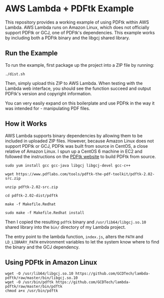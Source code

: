 
# AWS Lambda + PDFtk Example

This repository provides a working example of using PDFtk within AWS Lambda. AWS Lambda runs on Amazon Linux, which does not officially support PDFtk or GCJ, one of PDFtk's dependencies. This example works by including both a PDFtk binary and the libgcj shared library.

## Run the Example

To run the example, first package up the project into a ZIP file by running:

```
./dist.sh
```

Then, simply upload this ZIP to AWS Lambda. When testing with the Lambda web interface, you should see the function succeed and output PDFtk's version and copyright information.

You can very easily expand on this boilerplate and use PDFtk in the way it was intended for - manipulating PDF files.

## How it Works

AWS Lambda supports binary dependencies by allowing them to be included in uploaded ZIP files. However, because Amazon Linux does not support PDFtk or GCJ, PDFtk was built from source in CentOS, a close relative of Amazon Linux. I spun up a CentOS 6 machine in EC2 and followed the instructions on the [PDFtk website](https://www.pdflabs.com/docs/install-pdftk-on-redhat-or-centos/) to build PDFtk from source.

```
sudo yum install gcc gcc-java libgcj libgcj-devel gcc-c++

wget https://www.pdflabs.com/tools/pdftk-the-pdf-toolkit/pdftk-2.02-src.zip

unzip pdftk-2.02-src.zip

cd pdftk-2.02-dist/pdftk

make -f Makefile.Redhat

sudo make -f Makefile.Redhat install
```

Then I copied the resulting `pdftk` binary and `/usr/lib64/libgcj.so.10` shared library into the `bin/` directory of my Lambda project.

The entry point to the lambda function, `index.js`, alters the `PATH` and `LD_LIBRARY_PATH` environment variables to let the system know where to find the binary and the GCJ dependency.

## Using PDFtk in Amazon Linux

```
wget -O /usr/lib64/libgcj.so.10 https://github.com/GCDTech/lambda-pdftk/raw/master/bin/libgcj.so.10
wget -O /usr/bin/pdftk https://github.com/GCDTech/lambda-pdftk/raw/master/bin/pdftk
chmod a+x /usr/bin/pdftk
```
